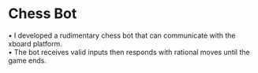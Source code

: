 # Chess Bot
• I developed a rudimentary chess bot that can communicate with the xboard platform.<br />
• The bot receives valid inputs then responds with rational moves until the game ends.<br />
